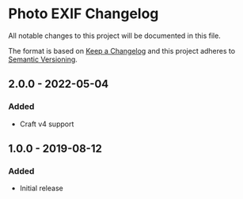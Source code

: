 # Photo EXIF Changelog

All notable changes to this project will be documented in this file.

The format is based on [Keep a Changelog](http://keepachangelog.com/) and this project adheres to [Semantic Versioning](http://semver.org/).

## 2.0.0 - 2022-05-04
### Added
- Craft v4 support

## 1.0.0 - 2019-08-12
### Added
- Initial release
